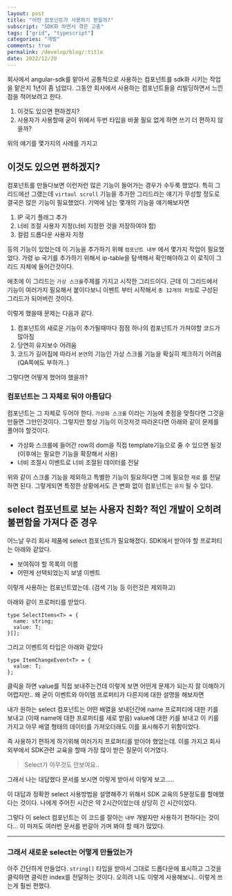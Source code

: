```yaml
---
layout: post
title: "어떤 컴포넌트가 사용하기 편헐까?"
subscript: "SDK화 하면서 겪은 고충"
tags: ["grid", "typescript"]
categories: "개발"
comments: true
permalink: /develop/blog/:title
date: 2022/12/20
---
```


회사에서 angular-sdk를 맡아서 공통적으로 사용하는 컴포넌트를 sdk화 시키는 작업을 맡은지 1년이 좀 넘었다. 그동안 회사에서 사용하는 컴포넌트들을 리빌딩하면서 느낀점을 적어보려고 한다.

1. 이것도 있으면 편하겠지?
2. 사용자가 사용할때 굳이 위에서 두번 타입을 바꿀 필요 없게 하면 쓰기 더 편하지 않을까?

위의 얘기를 몇가지의 사례를 가지고

## 이것도 있으면 편하겠지?

컴포넌트를 만들다보면 이런저런 많은 기능이 들어가는 경우가 수두룩 했었다. 특히 그리드에선 그랬는데 `virtaul scroll` 기능을 추가한 그리드라는 얘기가 무성할 정도로 결국은 많은 기능이 필요했었다. 기억에 남는 몇개의 기능을 얘기해보자면

1. IP 국기 플래그 추가
2. 너비 조절 사용자 지정(너비 지정한 것을 저장하여야 함)
3. 컬럼 드롭다운 사용자 지정

등의 기능이 있었는데 이 기능을 추가하기 위해 `컴포넌트 내부` 에서 몇가지 작업이 필요했었다. 가령 ip 국기를 추가하기 위해서 ip-table을 탐색해서 확인해야하고 이 로직이 그리드 자체에 들어간것이다.

애초에 이 그리드는 `가상 스크롤`주제를 가지고 시작한 그리드이다. 근데 이 그리드에서 기능이 여러가지 필요해서 붙이다보니 이벤트 부터 시작해서 `총 12개의 파일`로 구성된 그리드가 되어버린 것이다.

이렇게 했을때 문제는 다음과 같다.

1. 컴포넌트의 새로운 기능이 추가될때마다 점점 하나의 컴포넌트가 가져야할 코드가 많아짐
2. 당연히 유지보수 어려움
3. 코드가 길어짐에 따라서 `본연`의 기능인 가상 스크롤 기능을 확실히 체크하기 어려움 (QA쪽에도 부하가..)

그렇다면 어떻게 했어야 했을까?

### 컴포넌트는 그 자체로 둬야 아름답다

컴포넌트는 그 자체로 두어야 한다. `가상화 스크롤` 이라는 기능에 촛점을 맞췄다면 그것을 만들면 그만인것이다. 그렇지만 항상 기능이 이것저것 따라온다면 아래와 같이 문제를 풀어야 할것이다.

- 가상화 스크롤에 들어간 row의 dom을 직접 template기능으로 줄 수 있으면 될것 (이후에는 필요한 기능을 확장해서 사용)
- 너비 조절시 이벤트로 너비 조절된 데이터를 전달

위와 같이 스크롤 기능을 제외하고 특별한 기능이 필요하다면 그에 필요한 `재료` 를 전달하면 된다. 그렇게되면 특정한 상황에서도 큰 변화 없이 컴포넌트는 `유지` 될 수 있다.

## select 컴포넌트로 보는 사용자 친화? 적인 개발이 오히려 불편함을 가져다 준 경우

어느날 우리 회사 제품에 select 컴포넌트가 필요해졌다. SDK에서 받아야 할 프로퍼티는 아래와 같았다.

- 보여줘야 할 목록의 이름
- 어떤게 선택되었는지 보낼 이벤트

이렇게 사용하는 컴포넌트였는데. (검색 기능 등 이런것은 제외하고)

아래와 같이 프로퍼티를 받았다.

```tsx
type SelectItems<T> = {
  name: string;
  value: T;
}[];
```

그리고 이벤트의 타입은 아래와 같았다

```tsx
type ItemChangeEvent<T> = {
  value: T;
};
```

클릭을 하면 value를 직접 보내주는건데 이렇게 보면 어떤게 문제가 되는지 잘 이해하기 어렵지만.. 왜 굳이 이벤트와 아이템 프로퍼티가 다른지에 대한 설명을 해보자면

내가 원하는 select 컴포넌트는 어떤 배열을 보내던간에 name 프로퍼티에 대한 키를 보내고 (이때 name에 대한 프로퍼티를 새로 받음) value에 대한 키를 보내고 이 키를 가지고 아무 배열 형태의 데이터를 가져오더래도 이를 표시해주기 위함이었다.

즉 사용하기 편하게 하기위해 여러가지 프로퍼티를 받아야 했었는데. 이를 가지고 회사 외부에서 SDK관련 교육을 할때 가장 많이 받은 질문이 이거였다.

> Select가 아무것도 안보여요..

그래서 나는 대답했다 문서를 보시면 이렇게 받아서 이렇게 보고.....

이 대답과 정확한 select 사용방법을 설명해주기 위해서 SDK 교육의 5분정도를 할애했다는 것이다. 나에게 주어진 시간은 약 2시간이었는데 상당히 긴 시간이었다.

그렇다 이 select 컴포넌트는 이 코드를 잘아는 `내부` 개발자만 사용하기 편하다는 것이다... 이 마져도 여러번 문서를 번갈아 가며 봐야 할 때가 많았다.

---

### 그래서 새로운 select는 어떻게 만들었는가

아주 간단하게 만들었다. `string[]` 타입을 받아서 그대로 드롭다운에 표시하고 그것을 클릭하면 클릭한 index를 전달하는 것이다. 오히려 나도 이렇게 사용해보니.. 이렇게 쓰는게 훨씬 편했다.
